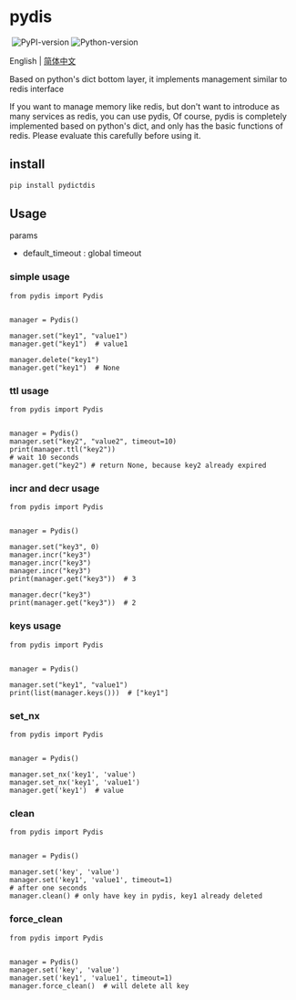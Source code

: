 # pydis

![[](./LICENSE)](https://img.shields.io/github/license/Zombie123456/pydis) ![PyPI-version](https://img.shields.io/pypi/v/pydictdis) ![Python-version](https://img.shields.io/badge/python-%3E%3D3.6-blue)

English | [简体中文](./README.zh.md)

Based on python's dict bottom layer, it implements management similar to redis interface

If you want to manage memory like redis, but don't want to introduce as many services as redis, you can use pydis,
Of course, pydis is completely implemented based on python's dict, and only has the basic functions of redis. Please evaluate this carefully before using it.

## install

```bash
pip install pydictdis
```

## Usage

params

- default_timeout : global timeout

### simple usage

```python3
from pydis import Pydis


manager = Pydis()

manager.set("key1", "value1")
manager.get("key1")  # value1

manager.delete("key1")
manager.get("key1")  # None
```

### ttl usage

```python3
from pydis import Pydis


manager = Pydis()
manager.set("key2", "value2", timeout=10)
print(manager.ttl("key2"))
# wait 10 seconds
manager.get("key2") # return None, because key2 already expired
```

### incr and decr usage

```python3
from pydis import Pydis


manager = Pydis()

manager.set("key3", 0)
manager.incr("key3")
manager.incr("key3")
manager.incr("key3")
print(manager.get("key3"))  # 3

manager.decr("key3")
print(manager.get("key3"))  # 2
```

### keys usage

```python3
from pydis import Pydis


manager = Pydis()

manager.set("key1", "value1")
print(list(manager.keys()))  # ["key1"]
```

### set_nx

```python3
from pydis import Pydis


manager = Pydis()

manager.set_nx('key1', 'value')
manager.set_nx('key1', 'value1')
manager.get('key1')  # value
```

### clean

```python3
from pydis import Pydis


manager = Pydis()

manager.set('key', 'value')
manager.set('key1', 'value1', timeout=1)
# after one seconds
manager.clean() # only have key in pydis, key1 already deleted

```

### force_clean

```python3
from pydis import Pydis


manager = Pydis()
manager.set('key', 'value')
manager.set('key1', 'value1', timeout=1)
manager.force_clean()  # will delete all key
```
